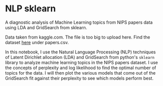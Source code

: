 # NLP sklearn
A diagnostic analysis of Machine Learning topics from NIPS papers data using LDA and GridSearch from sklearn.

Data taken from kaggle.com. The file is too big to upload here. Find the dataset [here](https://www.kaggle.com/benhamner/nips-papers) under papers.csv.

In this notebook, I use the Natural Language Processing (NLP) techniques of Latent Dirichlet allocation (LDA) and GridSearch from python's <code>sklearn</code> library to analyze machine learning topics in the NIPS papers dataset. I use the concepts of perplexity and log likelihood to find the optimal number of topics for the data. I will then plot the various models that come out of the GridSearch fit against their perplexity to see which models perform best.
